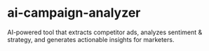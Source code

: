 # ai-campaign-analyzer
AI-powered tool that extracts competitor ads, analyzes sentiment &amp; strategy, and generates actionable insights for marketers.
